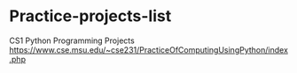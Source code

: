 # Practice-projects-list

CS1 Python Programming Projects
https://www.cse.msu.edu/~cse231/PracticeOfComputingUsingPython/index.php

